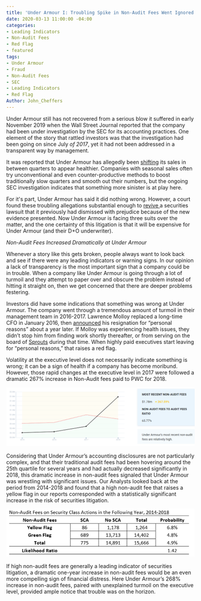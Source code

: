 ```yaml
---
title: 'Under Armour I: Troubling Spike in Non-Audit Fees Went Ignored'
date: 2020-03-13 11:00:00 -04:00
categories:
- Leading Indicators
- Non-Audit Fees
- Red Flag
- featured
tags:
- Under Armour
- Fraud
- Non-Audit Fees
- SEC
- Leading Indicators
- Red Flag
Author: John_Cheffers
---
```


Under Armour still has not recovered from a serious blow it suffered in early November 2019 when the Wall Street Journal reported that the company had been under investigation by the SEC for its accounting practices.  One element of the story that rattled investors was that the investigation had been going on since July *of 2017*, yet it had not been addressed in a transparent way by management.

It was reported that Under Armour has allegedly been [shifting](https://www.nytimes.com/2019/11/03/business/under-armour-sec-justice-dept.html) its sales in between quarters to appear healthier.  Companies with seasonal sales often try unconventional and even counter-productive methods to boost traditionally slow quarters and smooth out their numbers, but the ongoing SEC investigation indicates that something more sinister is at play here. 

For it's part, Under Armour has said it did nothing wrong.  However, a court found these troubling allegations substantial enough to [revive ](https://www.sec.gov/ix?doc=/Archives/edgar/data/1336917/000133691720000010/ua-20191231.htm)a securities lawsuit that it previously had dismissed with prejudice because of the new evidence presented.  Now Under Armour is facing three suits over the matter, and the one certainty of this litigation is that it will be expensive for Under Armour (and their D+O underwriter).

*Non-Audit Fees Increased Dramatically at Under Armour*

Whenever a story like this gets broken, people always want to look back and see if there were any leading indicators or warning signs. In our opinion a lack of transparency is the most important sign that a company could be in trouble. When a company like Under Armour is going through a lot of turmoil and they attempt to paper over and obscure the problem instead of hitting it straight on, then we get concerned that there are deeper problems festering. 

Investors did have some indications that something was wrong at Under Armour. The company went through a tremendous amount of turmoil in their management team in 2016-2017.  Lawrence Molloy replaced a long-time CFO in January 2016, then [announced](https://www.sec.gov/Archives/edgar/data/1336917/000133691717000008/january312017form8-k.htm) his resignation for “personal reasons” about a year later.  If Molloy was experiencing health issues, they didn’t stop him from finding work shortly thereafter, or from serving on the board of [Sprouts](https://about.sprouts.com/leadership-bios/lawrence-p-molloy/) during that time.  When highly paid executives start leaving for “personal reasons,” that raises a red flag.

Volatility at the executive level does not necessarily indicate something is wrong; it can be a sign of health if a company has become moribund.  However, those rapid changes at the executive level in 2017 were followed a dramatic 267% increase in Non-Audit fees paid to PWC for 2018.   

![Under Armour Non-Audit Fees.png](/uploads/Under%20Armour%20Non-Audit%20Fees.png)

Considering that Under Armour’s accounting disclosures are not particularly complex, and that their traditional audit fees had been hovering around the 25th quartile for several years and had actually decreased significantly in 2018, this dramatic increase in non-audit fees signaled that Under Armour was wrestling with significant issues. 
Our Analysts looked back at the period from 2014-2018 and found that a high non-audit fee that raises a yellow flag in our reports corresponded with a statistically significant increase in the risk of securities litigation. 

![Under Armour Non-audit Fee Chart.png](/uploads/Under%20Armour%20Non-audit%20Fee%20Chart.png)
 
If high non-audit fees are generally a leading indicator of securities litigation, a dramatic one-year increase in non-audit fees would be an even more compelling sign of financial distress.  Here Under Armour’s 268% increase in non-audit fees, paired with unexplained turmoil on the executive level, provided ample notice that trouble was on the horizon.
